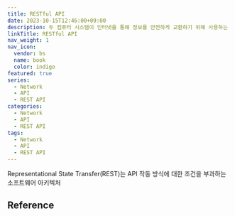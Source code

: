 ```yaml
---
title: RESTful API
date: 2023-10-15T12:46:00+09:00
description: 두 컴퓨터 시스템이 인터넷을 통해 정보를 안전하게 교환하기 위해 사용하는 인터페이스
linkTitle: RESTful API
nav_weight: 1
nav_icon:
  vendor: bs
  name: book
  color: indigo
featured: true
series:
  - Network
  - API
  - REST API
categories:
  - Network
  - API
  - REST API
tags:
  - Network
  - API
  - REST API
---
```


Representational State Transfer(REST)는 API 작동 방식에 대한 조건을 부과하는 소프트웨어 아키텍처

## Reference

